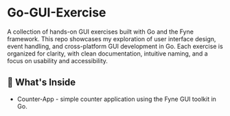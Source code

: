# Go-GUI-Exercise
A collection of hands-on GUI exercises built with Go and the Fyne framework. This repo showcases my exploration of user interface design, event handling, and cross-platform GUI development in Go. Each exercise is organized for clarity, with clean documentation, intuitive naming, and a focus on usability and accessibility.


## 🚀 What's Inside
- Counter-App - simple counter application using the Fyne GUI toolkit in Go.
